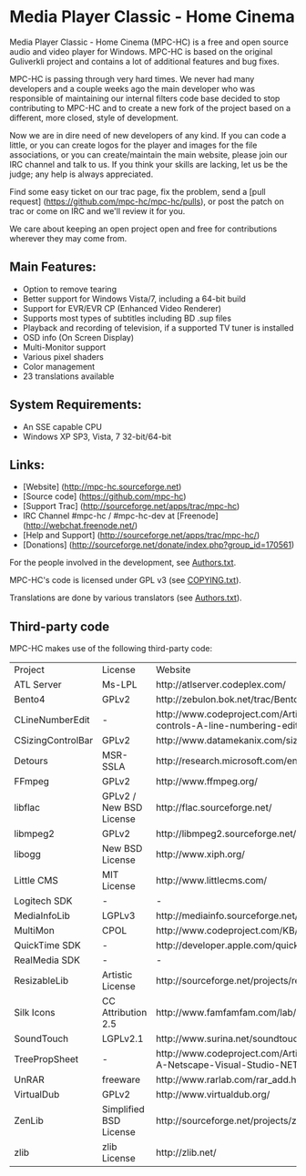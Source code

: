 Media Player Classic - Home Cinema
==================================

Media Player Classic - Home Cinema (MPC-HC) is a free and open source audio
and video player for Windows. MPC-HC is based on the original Guliverkli project
and contains a lot of additional features and bug fixes.

MPC-HC is passing through very hard times. We never had many developers and a couple weeks ago
the main developer who was responsible of maintaining our internal filters code base decided
to stop contributing to MPC-HC and to create a new fork of the project based on a different,
more closed, style of development.

Now we are in dire need of new developers of any kind. If you can code a little, or you can create
logos for the player and images for the file associations, or you can create/maintain the main
website, please join our IRC channel and talk to us. If you think your skills are lacking,
let us be the judge; any help is always appreciated.

Find some easy ticket on our trac page, fix the problem, send a [pull request]
(https://github.com/mpc-hc/mpc-hc/pulls), or post the patch on trac or come on IRC and we'll review it for you.

We care about keeping an open project open and free for contributions wherever they may come from.


Main Features:
---------------
* Option to remove tearing
* Better support for Windows Vista/7, including a 64-bit build
* Support for EVR/EVR CP (Enhanced Video Renderer)
* Supports most types of subtitles including BD .sup files
* Playback and recording of television, if a supported TV tuner is installed
* OSD info (On Screen Display)
* Multi-Monitor support
* Various pixel shaders
* Color management
* 23 translations available


System Requirements:
---------------------
* An SSE capable CPU
* Windows XP SP3, Vista, 7 32-bit/64-bit


Links:
-------
* [Website]            (http://mpc-hc.sourceforge.net)
* [Source code]        (https://github.com/mpc-hc)
* [Support Trac]       (http://sourceforge.net/apps/trac/mpc-hc)
* IRC Channel          #mpc-hc / #mpc-hc-dev at [Freenode] (http://webchat.freenode.net/)
* [Help and Support]   (http://sourceforge.net/apps/trac/mpc-hc/)
* [Donations]          (http://sourceforge.net/donate/index.php?group_id=170561)


For the people involved in the development, see [Authors.txt](https://github.com/mpc-hc/mpc-hc/blob/master/docs/Authors.txt).

MPC-HC's code is licensed under GPL v3 (see [COPYING.txt](https://raw.github.com/mpc-hc/mpc-hc/master/COPYING.txt)).

Translations are done by various translators (see [Authors.txt](https://github.com/mpc-hc/mpc-hc/blob/master/docs/Authors.txt)).

Third-party code
-----------------

MPC-HC makes use of the following third-party code:

<table>
<tr><td align=left>Project</td><td>License</td><td>Website</td></tr>
<tr><td>ATL Server</td> <td>Ms-LPL</td> <td>http://atlserver.codeplex.com/</td></tr>
<tr><td>Bento4</td> <td>GPLv2</td> <td>http://zebulon.bok.net/trac/Bento4</td></tr>
<tr><td>CLineNumberEdit</td> <td>-</td> <td>http://www.codeproject.com/Articles/6385/Controls-in-controls-A-line-numbering-edit-box</td></tr>
<tr><td>CSizingControlBar</td> <td>GPLv2</td> <td>http://www.datamekanix.com/sizecbar/</td></tr>
<tr><td>Detours</td> <td>MSR-SSLA</td> <td>http://research.microsoft.com/en-us/projects/detours/</td></tr>
<tr><td>FFmpeg</td> <td>GPLv2</td> <td>http://www.ffmpeg.org/</td></tr>
<tr><td>libflac</td> <td>GPLv2 / New BSD License</td> <td>http://flac.sourceforge.net/</td></tr>
<tr><td>libmpeg2</td> <td>GPLv2</td> <td>http://libmpeg2.sourceforge.net/</td></tr>
<tr><td>libogg</td> <td>New BSD License</td> <td>http://www.xiph.org/</td></tr>
<tr><td>Little CMS</td> <td>MIT License</td> <td>http://www.littlecms.com/</td></tr>
<tr><td>Logitech SDK</td> <td>-</td> <td>-</td></tr>
<tr><td>MediaInfoLib</td> <td>LGPLv3</td> <td>http://mediainfo.sourceforge.net/</td></tr>
<tr><td>MultiMon</td> <td>CPOL</td> <td>http://www.codeproject.com/KB/GDI/multimon.aspx</td></tr>
<tr><td>QuickTime SDK</td> <td>-</td> <td>http://developer.apple.com/quicktime/download/</td></tr>
<tr><td>RealMedia SDK</td> <td>-</td> <td>-</td></tr>
<tr><td>ResizableLib</td> <td>Artistic License</td> <td>http://sourceforge.net/projects/resizablelib/</td></tr>
<tr><td>Silk Icons</td> <td>CC Attribution 2.5</td> <td>http://www.famfamfam.com/lab/icons/silk/</td></tr>
<tr><td>SoundTouch</td> <td>LGPLv2.1</td> <td>http://www.surina.net/soundtouch/</td></tr>
<tr><td>TreePropSheet</td> <td>-</td> <td>http://www.codeproject.com/Articles/3709/CTreePropSheet-A-Netscape-Visual-Studio-NET-like-P</td></tr>
<tr><td>UnRAR</td> <td>freeware</td> <td>http://www.rarlab.com/rar_add.htm
<tr><td>VirtualDub</td> <td>GPLv2</td> <td>http://www.virtualdub.org/</td></tr>
<tr><td>ZenLib</td> <td>Simplified BSD License</td> <td>http://sourceforge.net/projects/zenlib/</td></tr>
<tr><td>zlib</td> <td>zlib License</td> <td>http://zlib.net/</td></tr></table>
